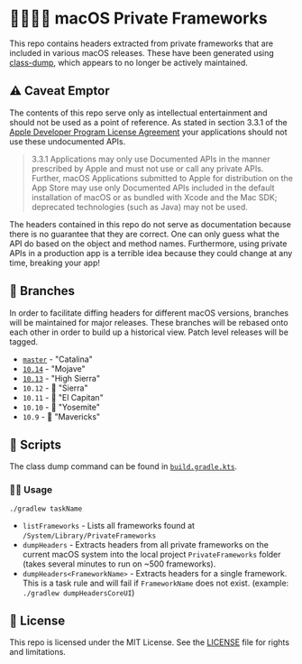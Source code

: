 # 🍎🕵🏻‍♂️ macOS Private Frameworks

This repo contains headers extracted from private frameworks that are included in various macOS releases.
These have been generated using [class-dump](http://stevenygard.com/projects/class-dump/), which appears
to no longer be actively maintained.

## ⚠️ Caveat Emptor

The contents of this repo serve only as intellectual entertainment and should not be used as a point of reference.
As stated in section 3.3.1 of the [Apple Developer Program License Agreement](https://developer.apple.com/terms/)
your applications should not use these undocumented APIs.

> 3.3.1 Applications may only use Documented APIs in the manner prescribed by Apple and
must not use or call any private APIs. Further, macOS Applications submitted to Apple for
distribution on the App Store may use only Documented APIs included in the default installation
of macOS or as bundled with Xcode and the Mac SDK; deprecated technologies (such as Java)
may not be used.

The headers contained in this repo do not serve as documentation because there is no guarantee
that they are correct. One can only guess what the API do based on the object and method names.
Furthermore, using private APIs in a production app is a terrible idea because they could change
at any time, breaking your app!

## 🔀 Branches

In order to facilitate diffing headers for different macOS versions, branches will be maintained for major releases.
These branches will be rebased onto each other in order to build up a historical view. Patch level releases will be tagged.

- [`master`](https://github.com/phatblat/macOSPrivateFrameworks/tree/master) - "Catalina"
- [`10.14`](https://github.com/phatblat/macOSPrivateFrameworks/tree/10.14) - "Mojave"
- [`10.13`](https://github.com/phatblat/macOSPrivateFrameworks/tree/10.13) - "High Sierra"
- `10.12` - 🚧 "Sierra"
- `10.11` - 🚧 "El Capitan"
- `10.10` - 🚧 "Yosemite"
- `10.9` - 🚧 "Mavericks"

## 📜 Scripts

The class dump command can be found in [`build.gradle.kts`](https://github.com/phatblat/macOSPrivateFrameworks/blob/master/build.gradle.kts#L113).

### 🤳🏼 Usage

`./gradlew taskName`

- `listFrameworks` - Lists all frameworks found at `/System/Library/PrivateFrameworks`
- `dumpHeaders` - Extracts headers from all private frameworks on the current macOS system into the local project `PrivateFrameworks` folder (takes several minutes to run on ~500 frameworks).
- `dumpHeaders<FrameworkName>` - Extracts headers for a single framework. This is a task rule and will fail if `FrameworkName` does not exist. (example: `./gradlew dumpHeadersCoreUI`)

## 📄 License

This repo is licensed under the MIT License. See the [LICENSE](LICENSE.md) file for rights and limitations.
